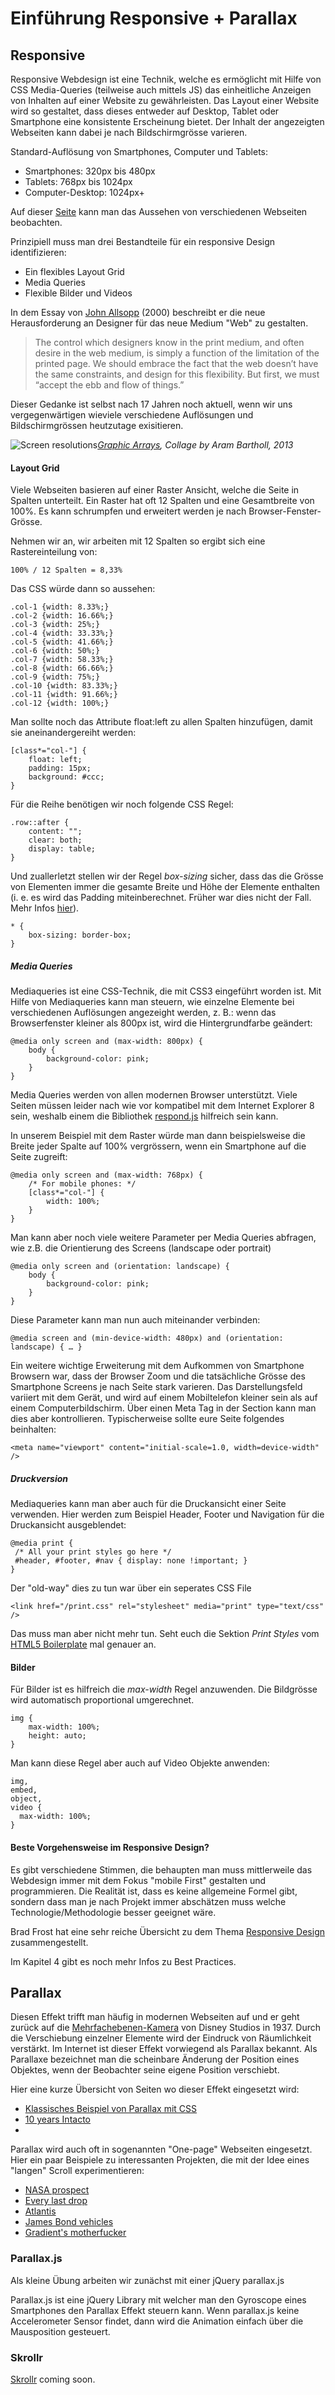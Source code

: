 # Einführung Responsive + Parallax

## Responsive

Responsive Webdesign ist eine Technik, welche es ermöglicht mit Hilfe von CSS Media-Queries (teilweise auch mittels JS) das einheitliche Anzeigen von Inhalten auf einer Website zu gewährleisten. Das Layout einer Website wird so gestaltet, dass dieses entweder auf Desktop, Tablet oder Smartphone eine konsistente Erscheinung bietet. Der Inhalt der angezeigten Webseiten kann dabei je nach Bildschirmgrösse varieren.

Standard-Auflösung von Smartphones, Computer und Tablets:

 - Smartphones: 320px bis 480px
 - Tablets: 768px bis 1024px
 - Computer-Desktop: 1024px+

Auf dieser [Seite](https://mediaqueri.es/) kann man das Aussehen von verschiedenen Webseiten beobachten.

Prinzipiell muss man drei Bestandteile für ein responsive Design identifizieren:

  - Ein flexibles Layout Grid
  - Media Queries
  - Flexible Bilder und Videos

In dem Essay von [John Allsopp](https://alistapart.com/article/dao) (2000) beschreibt er die neue Herausforderung an Designer für das neue Medium "Web" zu gestalten.

> The control which designers know in the print medium, and often desire in the web medium, is simply a function of the limitation of the printed page. We should embrace the fact that the web doesn’t have the same constraints, and design for this flexibility. But first, we must “accept the ebb and flow of things.”


Dieser Gedanke ist selbst nach 17 Jahren noch aktuell, wenn wir uns vergegenwärtigen wieviele verschiedene Auflösungen und Bildschirmgrössen heutzutage exisitieren.

![Screen resolutions](http://1.bp.blogspot.com/-4c1PCfJfRbA/URznMZ93SCI/AAAAAAAAKZ4/IxgOTPbryTk/s1600/Aram+Bartholl+TRIANGULATION+03.jpeg)*[Graphic Arrays](http://datenform.de/graphic-arrays.html), Collage by Aram Bartholl, 2013*

#### Layout Grid

Viele Webseiten basieren auf einer Raster Ansicht, welche die Seite in Spalten unterteilt. Ein Raster hat oft 12 Spalten und eine Gesamtbreite von 100%. Es kann schrumpfen und erweitert werden je nach Browser-Fenster-Grösse.

Nehmen wir an, wir arbeiten mit 12 Spalten so ergibt sich eine Rastereinteilung von:

```
100% / 12 Spalten = 8,33%
```

Das CSS würde dann so aussehen:

```
.col-1 {width: 8.33%;}
.col-2 {width: 16.66%;}
.col-3 {width: 25%;}
.col-4 {width: 33.33%;}
.col-5 {width: 41.66%;}
.col-6 {width: 50%;}
.col-7 {width: 58.33%;}
.col-8 {width: 66.66%;}
.col-9 {width: 75%;}
.col-10 {width: 83.33%;}
.col-11 {width: 91.66%;}
.col-12 {width: 100%;}
```

Man sollte noch das Attribute float:left zu allen Spalten hinzufügen, damit sie aneinandergereiht werden:

```
[class*="col-"] {
    float: left;
    padding: 15px;
    background: #ccc;
}
```

Für die Reihe benötigen wir noch folgende CSS Regel:

```
.row::after {
    content: "";
    clear: both;
    display: table;
}
```

Und zuallerletzt stellen wir der Regel *box-sizing* sicher, dass das die Grösse von Elementen immer die gesamte Breite und Höhe der Elemente enthalten (i. e. es wird das Padding miteinberechnet. Früher war dies nicht der Fall. Mehr Infos [hier](https://www.w3schools.com/css/css3_box-sizing.asp)).

```
* {
    box-sizing: border-box;
}
```

##### Media Queries

Mediaqueries ist eine CSS-Technik, die mit CSS3 eingeführt worden ist. Mit Hilfe von Mediaqueries kann man steuern, wie einzelne Elemente bei verschiedenen Auflösungen angezeight werden, z. B.: wenn das Browserfenster kleiner als 800px ist, wird die Hintergrundfarbe geändert:
```
@media only screen and (max-width: 800px) {
    body {
        background-color: pink;
    }
}
```  

Media Queries werden von allen modernen Browser unterstützt. Viele Seiten müssen leider nach wie vor kompatibel mit dem Internet Explorer 8 sein, weshalb einem die Bibliothek [respond.js](https://github.com/scottjehl/Respond) hilfreich sein kann.

In unserem Beispiel mit dem Raster würde man dann beispielsweise die Breite jeder Spalte auf 100% vergrössern, wenn ein Smartphone auf die Seite zugreift:

```
@media only screen and (max-width: 768px) {
    /* For mobile phones: */
    [class*="col-"] {
        width: 100%;
    }
}
```

Man kann aber noch viele weitere Parameter per Media Queries abfragen, wie z.B. die Orientierung des Screens (landscape oder portrait)

```
@media only screen and (orientation: landscape) {
    body {
        background-color: pink;
    }
}

```

Diese Parameter kann man nun auch miteinander verbinden:

```
@media screen and (min-device-width: 480px) and (orientation: landscape) { … }
```

Ein weitere wichtige Erweiterung mit dem Aufkommen von Smartphone Browsern war, dass der Browser Zoom und die tatsächliche Grösse des Smartphone Screens je nach Seite stark varieren. Das Darstellungsfeld variiert mit dem Gerät, und wird auf einem Mobiltelefon kleiner sein als auf einem Computerbildschirm. Über einen Meta Tag in der <head> Section kann man dies aber kontrollieren. Typischerweise sollte eure Seite folgendes beinhalten:

```
<meta name="viewport" content="initial-scale=1.0, width=device-width" />
```

##### Druckversion

Mediaqueries kann man aber auch für die Druckansicht einer Seite verwenden. Hier werden zum Beispiel Header, Footer und Navigation für die Druckansicht ausgeblendet:

```
@media print {
 /* All your print styles go here */
 #header, #footer, #nav { display: none !important; }
}
```

Der "old-way" dies zu tun war über ein seperates CSS File
```
<link href="/print.css" rel="stylesheet" media="print" type="text/css" />
```

Das muss man aber nicht mehr tun. Seht euch die Sektion *Print Styles* vom [HTML5 Boilerplate](https://github.com/h5bp/html5-boilerplate/blob/master/src/css/main.css) mal genauer an.

#### Bilder

Für Bilder ist es hilfreich die *max-width* Regel anzuwenden. Die Bildgrösse wird automatisch proportional umgerechnet.

```
img {
    max-width: 100%;
    height: auto;
}
```

Man kann diese Regel aber auch auf Video Objekte anwenden:

```
img,
embed,
object,
video {
  max-width: 100%;
}
```

#### Beste Vorgehensweise im Responsive Design?

Es gibt verschiedene Stimmen, die behaupten man muss mittlerweile das Webdesign immer mit dem Fokus "mobile First" gestalten und programmieren. Die Realität ist, dass es keine allgemeine Formel gibt, sondern dass man je nach Projekt immer abschätzen muss welche Technologie/Methodologie besser geeignet wäre.

Brad Frost hat eine sehr reiche Übersicht zu dem Thema [Responsive Design](http://bradfrost.com/demo/ish/) zusammengestellt.

Im Kapitel 4 gibt es noch mehr Infos zu Best Practices.


## Parallax

Diesen Effekt trifft man häufig in modernen Webseiten auf und er geht zurück auf die [Mehrfachebenen-Kamera](https://www.youtube.com/watch?v=YdHTlUGN1zw) von Disney Studios in 1937. Durch die Verschiebung einzelner Elemente wird der Eindruck von Räumlichkeit verstärkt. Im Internet ist dieser Effekt vorwiegend als Parallax bekannt. Als Parallaxe bezeichnet man die scheinbare Änderung der Position eines Objektes, wenn der Beobachter seine eigene Position verschiebt.

Hier eine kurze Übersicht von Seiten wo dieser Effekt eingesetzt wird:

  - [Klassisches Beispiel von Parallax mit CSS](http://www.cssscript.com/demo/pure-css-parallax-scrolling-effect/)
  - [10 years Intacto](http://www.intacto10years.com/index_start.php)
  -

Parallax wird auch oft in sogenannten "One-page" Webseiten eingesetzt. Hier ein paar Beispiele zu interessanten Projekten, die mit der Idee eines "langen" Scroll experimentieren:

  - [NASA prospect](http://nasaprospect.com/)
  - [Every last drop](http://everylastdrop.co.uk/)
  - [Atlantis](http://www.lostworldsfairs.com/atlantis/)
  - [James Bond vehicles](http://www.evanshalshaw.com/more/bondcars/)
  - [Gradient's motherfucker](http://prinzhorn.github.io/skrollr/examples/gradientsmotherfucker.html)

### Parallax.js

Als kleine Übung arbeiten wir zunächst mit einer jQuery parallax.js

Parallax.js ist eine jQuery Library mit welcher man den Gyroscope eines Smartphones den Parallax Effekt steuern kann. Wenn parallax.js keine Accelerometer Sensor findet, dann wird die Animation einfach über die Mausposition gesteuert.

### Skrollr

[Skrollr](https://github.com/Prinzhorn/skrollr/tree/master/examples#examples) coming soon.
